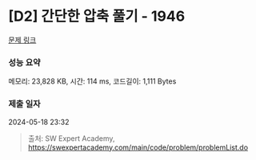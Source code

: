 # [D2] 간단한 압축 풀기 - 1946 

[문제 링크](https://swexpertacademy.com/main/code/problem/problemDetail.do?contestProbId=AV5PmkDKAOMDFAUq) 

### 성능 요약

메모리: 23,828 KB, 시간: 114 ms, 코드길이: 1,111 Bytes

### 제출 일자

2024-05-18 23:32



> 출처: SW Expert Academy, https://swexpertacademy.com/main/code/problem/problemList.do